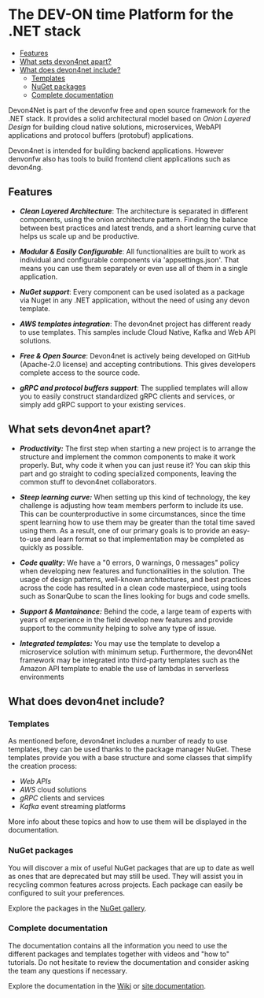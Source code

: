 
# The DEV-ON time Platform for the .NET stack

- [Features](#features)
- [What sets devon4net apart?](#what-sets-devon4net-apart)
- [What does devon4net include?](#what-does-devon4net-include)
    - [Templates](#templates)
    - [NuGet packages](#nuget-packages)
    - [Complete documentation](#complete-documentation)

Devon4Net is part of the devonfw free and open source framework for the .NET stack. It provides a solid architectural model based on *Onion Layered Design* for building cloud native solutions, microservices, WebAPI applications and protocol buffers (protobuf) applications.

Devon4net is intended for building backend applications.
However denvonfw also has tools to build frontend client applications such as devon4ng. 

## Features

* ***Clean Layered Architecture***: 
The architecture is separated in different components, using the onion architecture pattern. Finding the balance between best practices and latest trends, and a short learning curve that helps us scale up and be productive.

* ***Modular & Easily Configurable***:
All functionalities are built to work as individual and configurable components via 'appsettings.json'. That means you can use them separately or even use all of them in a single application.

* ***NuGet support***:
Every component can be used isolated as a package via Nuget in any .NET application, without the need of using any devon template.

* ***AWS templates integration***:
The devon4net project has different ready to use templates. This samples include Cloud Native, Kafka and Web API solutions.
* ***Free & Open Source***:
Devon4net is actively being developed on GitHub (Apache-2.0 license) and accepting contributions. This gives developers complete access to the source code.

* ***gRPC and protocol buffers support***:
The supplied templates will allow you to easily construct standardized gRPC clients and services, or simply add gRPC support to your existing services.

## What sets devon4net apart?

* ***Productivity:*** The first step when starting a new project is to arrange the structure and implement the common components to make it work properly. But, why code it when you can just reuse it? You can skip this part and go straight to coding specialized components, leaving the common stuff to devon4net collaborators.

* ***Steep learning curve:*** When setting up this kind of technology, the key challenge is adjusting how team members perform to include its use. This can be counterproductive in some circumstances, since the time spent learning how to use them may be greater than the total time saved using them. As a result, one of our primary goals is to provide an easy-to-use and learn format so that implementation may be completed as quickly as possible.

* ***Code quality:*** We have a "0 errors, 0 warnings, 0 messages" policy when developing new features and functionalities in the solution. The usage of design patterns, well-known architectures, and best practices across the code has resulted in a clean code masterpiece, using tools such as SonarQube to scan the lines looking for bugs and code smells.

* ***Support & Mantainance:*** Behind the code, a large team of experts with years of experience in the field develop new features and provide support to the community helping to solve any type of issue.

* ***Integrated templates:*** You may use the template to develop a microservice solution with minimum setup. Furthermore, the devon4Net framework may be integrated into third-party templates such as the Amazon API template to enable the use of lambdas in serverless environments

## What does devon4net include?




### Templates
As mentioned before, devon4net includes a number of ready to use templates, they can be used thanks to the package manager NuGet. These templates provide you with a base structure and some classes that simplify the creation process:

* *Web APIs*
* *AWS* cloud solutions
* *gRPC* clients and services
* *Kafka* event streaming platforms

More info about these topics and how to use them will be displayed in the documentation.

### NuGet packages
You will discover a mix of useful NuGet packages that are up to date as well as ones that are deprecated but may still be used. They will assist you in recycling common features across projects. Each package can easily be configured to suit your preferences. 

Explore the packages in the [NuGet gallery](https://www.nuget.org/packages?q=devonfw).

### Complete documentation
The documentation contains all the information you need to use the different packages and templates together with videos and "how to" tutorials. Do not hesitate to review the documentation and consider asking the team any questions if necessary. 

Explore the documentation in the [Wiki](https://github.com/devonfw/devon4net/wiki) or [site documentation](https://devonfw.com/website/pages/docs/devonfw-guide_devon4net.wiki_master-devon4net.asciidoc.html).
